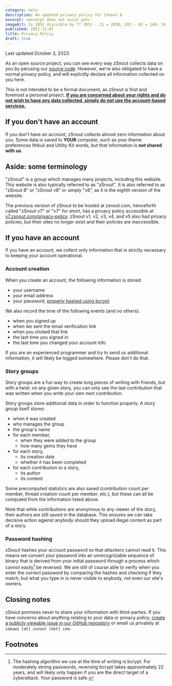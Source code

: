 ```yaml
---
category: meta
description: An updated privacy policy for zSnout 8
excerpt: <excerpt does not exist yet>
imageAlt: Is 2051 divisible by 7? 2051 - 21 = 2030; 203 - 63 = 140; 14 - 14 = 0.
published: 2021-12-07
title: Privacy Policy
draft: true
---
```


Last updated October 3, 2023.

As an open source project, you can see every way zSnout collects data on you by
perusing our [source code](https://github.com/zSnout/v8). However, we're also
obligated to have a normal privacy policy, and will explicitly declare all
information collected on you here.

This is not intended to be a formal document, as zSnout is first and foremost a
personal project. <u>**If you are concerned about your rights and do not wish to
have any data collected, simply do not use the account-based services.**</u>

## If you don't have an account

If you don't have an account, zSnout collects almost zero information about you.
Some data is saved to **YOUR** computer, such as your theme preferences Ithkuil
and Utility Kit words, but that information is **not shared with us**.

## Aside: some terminology

"zSnout" is a group which manages many projects, including this website. This
website is also typically referred to as "zSnout". It is also referred to as
"zSnout 8" or "zSnout v8" or simply "v8", as it is the eighth version of the
website.

The previous version of zSnout to be hosted at zsnout.com, henceforth called
"zSnout v7" or "v7" for short, has a privacy policy accessible at
[v7.zsnout.com/privacy-policy](https://v7.zsnout.com/privacy-policy). zSnout v1,
v2, v3, v4, and v5 also had privacy policies, but their sites no longer exist
and their policies are inaccessible.

## If you have an account

If you have an account, we collect only information that is strictly necessary
to keeping your account operational.

### Account creation

When you create an account, the following information is stored:

- your username
- your email address
- your password, [properly hashed using bcrypt](#password-hashing)

We also record the time of the following events (and no others):

- when you signed up
- when we sent the email verification link
- when you clicked that link
- the last time you signed in
- the last time you changed your account info

If you are an experienced programmer and try to send us additional information,
it will likely be logged somewhere. Please don't do that.

### Story groups

Story groups are a fun way to create long pieces of writing with friends, but
with a twist: on any given story, you can only see the last contribution that
was written when you write your own next contribution.

Story groups store additional data in order to function properly. A story group
itself stores:

- when it was created
- who manages the group
- the group's name
- for each member,
  - when they were added to the group
  - how many gems they have
- for each story,
  - its creation date
  - whether it has been completed
- for each contribution to a story,
  - its author
  - its content

Some precomputed statistics are also saved (contribution count per member,
thread creation count per member, etc.), but these can all be computed from the
information listed above.

Note that while contributions are anonymous to any viewer of the story, their
authors are still saved in the database. This ensures we can take decisive
action against anybody should they upload illegal content as part of a story.

### Password hashing

zSnout hashes your account password so that attackers cannot read it. This means
we convert your password into an unrecognizable sequence of binary that is
derived from your initial password through a process which cannot easily[^1] be
reversed. We are still of course able to verify when you enter the correct
password by comparing the hashes and checking if they match, but what you type
in is never visible to anybody, not even our site's owners.

## Closing notes

zSnout promises never to share your information with third-parties. If you have
concerns about anything relating to your data or privacy policy,
[create a publicly viewable issue in our GitHub repository](https://github.com/zSnout/v8/issues)
or email us privately at `sakawi [at] zsnout [dot] com`.

## Footnotes

[^1]:
    The hashing algorithm we use at the time of writing is bcrypt. For
    moderately strong passwords, reversing bcrypt takes approximately 22 years,
    and will likely only happen if you are the direct target of a cyberattack.
    Your password is safe.
